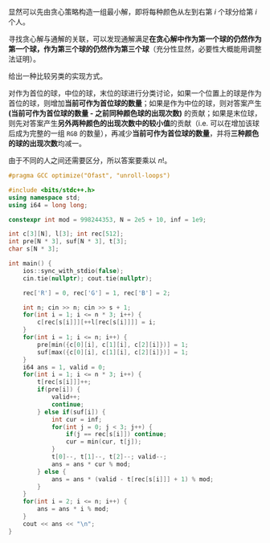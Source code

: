 显然可以先由贪心策略构造一组最小解，即将每种颜色从左到右第 $i$ 个球分给第 $i$ 个人。

寻找贪心解与通解的关联，可以发现通解满足**在贪心解中作为第一个球的仍然作为第一个球，作为第三个球的仍然作为第三个球**（充分性显然，必要性大概能用调整法证明）。

给出一种比较另类的实现方式。

对作为首位的球，中位的球，末位的球进行分类讨论，如果一个位置上的球是作为首位的球，则增加**当前可作为首位球的数量**；如果是作为中位的球，则对答案产生 **(当前可作为首位球的数量 - 之前同种颜色球的出现次数)** 的贡献；如果是末位球，则先对答案产生**另外两种颜色的出现次数中的较小值**的贡献（$\text{i.e.}$ 可以在增加该球后成为完整的一组 $\mathtt{RGB}$ 的数量），再减少**当前可作为首位球的数量**，并将**三种颜色的球的出现次数**均减一。

由于不同的人之间还需要区分，所以答案要乘以 $n!$。

```cpp
#pragma GCC optimize("Ofast", "unroll-loops")

#include <bits/stdc++.h>
using namespace std;
using i64 = long long;

constexpr int mod = 998244353, N = 2e5 + 10, inf = 1e9;

int c[3][N], l[3]; int rec[512];
int pre[N * 3], suf[N * 3], t[3];
char s[N * 3];

int main() {
	ios::sync_with_stdio(false);
	cin.tie(nullptr); cout.tie(nullptr);

	rec['R'] = 0, rec['G'] = 1, rec['B'] = 2;

	int n; cin >> n; cin >> s + 1;
	for(int i = 1; i <= n * 3; i++) {
		c[rec[s[i]]][++l[rec[s[i]]]] = i;
	}
	for(int i = 1; i <= n; i++) {
		pre[min({c[0][i], c[1][i], c[2][i]})] = 1;
		suf[max({c[0][i], c[1][i], c[2][i]})] = 1;
	}
	i64 ans = 1, valid = 0;
	for(int i = 1; i <= n * 3; i++) {
		t[rec[s[i]]]++;
		if(pre[i]) {
			valid++;
			continue;
		} else if(suf[i]) {
			int cur = inf;
			for(int j = 0; j < 3; j++) {
				if(j == rec[s[i]]) continue;
				cur = min(cur, t[j]);
			}
			t[0]--, t[1]--, t[2]--; valid--;
			ans = ans * cur % mod;
		} else {
			ans = ans * (valid - t[rec[s[i]]] + 1) % mod;
		}
	}
	for(int i = 2; i <= n; i++) {
		ans = ans * i % mod;
	}
	cout << ans << "\n";
}
```